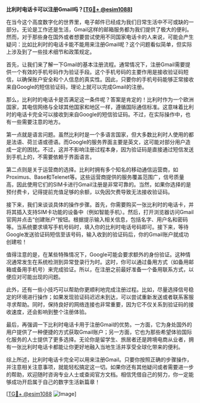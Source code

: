 **比利时电话卡可以注册Gmail吗？[[TG💪+ @esim1088](https://t.me/s/esim1088)]**

在当今这个高度数字化的世界里，电子邮件已经成为我们日常生活中不可或缺的一部分。无论是工作还是生活，Gmail这样的邮箱服务都为我们提供了极大的便利。然而，对于那些身在国外或者想要尝试使用不同国家电话卡的人来说，可能会产生疑问：比如比利时的电话卡能不能用来注册Gmail呢？这个问题看似简单，但实际上涉及到了一些技术细节和政策规定。

首先，让我们来了解一下Gmail的基本注册流程。通常情况下，注册Gmail需要提供一个有效的手机号码作为验证手段。这个手机号码的主要作用是接收验证码短信，以确保账户安全和个人信息的真实性。因此，只要你的手机号码能够正常接收来自Google的短信验证码，理论上就可以完成Gmail的注册。

那么，比利时的电话卡是否满足这一条件呢？答案是肯定的！比利时作为一个欧洲国家，其电信网络与全球其他国家和地区一样，遵循国际通信标准。这意味着比利时的电话卡完全可以接收到来自Google的短信验证码。不过，在实际操作中，也有一些需要注意的地方。

第一点就是语言问题。虽然比利时是一个多语言国家，但大多数比利时人使用的都是法语、荷兰语或德语。而Google的服务界面主要是英文，这可能对部分用户造成一定的困扰。不过，这并不影响注册过程本身，因为验证码是直接通过短信发送到手机上的，不需要依赖于界面语言。

第二点则是关于运营商的选择。比利时拥有多个知名的移动通信运营商，如Proximus、Base和Telenet等。这些运营商提供的服务覆盖范围广，信号质量高，因此使用它们的SIM卡进行Gmail注册是非常可靠的。当然，如果你选择的是预付费卡，记得提前充值足够的余额，以免因欠费导致无法接收验证码。

接下来，我们来谈谈具体的操作步骤。首先，你需要购买一张比利时的电话卡，并将其插入支持SIM卡功能的设备中（例如智能手机）。然后，打开浏览器访问Gmail官网并点击“创建账户”按钮。根据提示输入相关信息，包括名字、用户名和密码等。当系统要求填写手机号码时，填入你的比利时电话号码即可。接下来，等待Google发送验证码短信至该号码，输入收到的验证码后，你的Gmail账户就成功创建啦！

值得注意的是，在某些特殊情况下，Google可能会要求额外的身份验证。这种情况通常发生在系统检测到异常登录行为时。这时，你可以通过备用方式（如备用邮箱或备用手机号）来完成验证。所以，在注册之前最好准备一个备用联系方式，以便应对可能出现的问题。

此外，还有一些小技巧可以帮助你更顺利地完成注册过程。比如，尽量选择信号稳定的环境进行操作；如果发现验证码迟迟未到达，可以尝试重新发送或者联系客服寻求帮助。同时，保持良好的网络连接也非常重要，因为它不仅关系到验证码的接收速度，还会影响到整个注册体验。

最后，再强调一下比利时电话卡用于注册Gmail的优势。一方面，它为身处国外的用户提供了一种便捷的方式获取Gmail账户；另一方面，它也为那些希望体验国际化服务的人士提供了更多选择。无论你是留学生、旅居者还是跨境电商从业者，拥有一张比利时电话卡都能让你更好地融入当地生活并享受全球化带来的便利。

综上所述，比利时电话卡完全可以用来注册Gmail。只要你按照正确的步骤操作，并注意相关注意事项，就能轻松搞定这一切。如果你还有其他疑问或者需要进一步的帮助，欢迎随时咨询专业人士或查阅官方文档。相信凭借自己的努力，你一定能够成功开启属于自己的数字生活新篇章！

[[TG💪+ @esim1088](https://t.me/s/esim1088) ![Image](https://i.postimg.cc/4NQfJmqS/Snipaste-2025-05-13-00-14-12.png)]